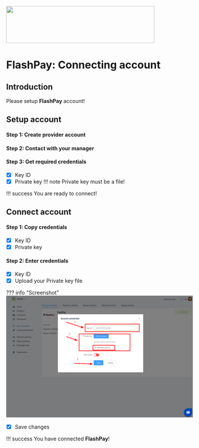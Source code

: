 <img src="https://static.openfintech.io/payment_providers/flashpay/logo.png" width="400px" height="100px">

# FlashPay: Connecting account

## Introduction

Please setup **FlashPay** account!

## Setup account

#### Step 1: Create provider account

#### Step 2: Contact with your manager

#### Step 3: Get required credentials

- [x] Key ID
- [x] Private key
    !!! note
        Private key must be a file!

!!! success
    You are ready to connect!
    
## Connect account

#### Step 1: Copy credentials

- [x] Key ID
- [x] Private key

#### Step 2: Enter credentials

- [x] Key ID
- [x] Upload your Private key file

??? info "Screenshot"
    [![Step 2](images/flashpay-step_connect.png)](images/flashpay-step_connect.png)
    
- [x] Save changes

!!! success
    You have connected **FlashPay**!
